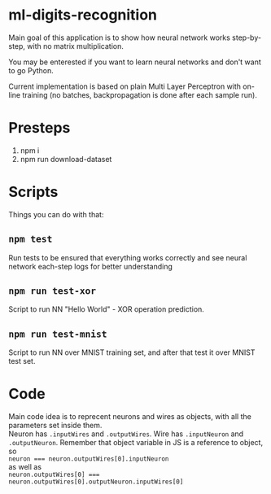 # ml-digits-recognition
Main goal of this application is to show how neural network works step-by-step, with no matrix multiplication.

You may be enterested if you want to learn neural networks and don't want to go Python.

Current implementation is based on plain Multi Layer Perceptron with on-line training (no batches, backpropagation is done after each sample run).

# Presteps
1. npm i
2. npm run download-dataset

# Scripts
Things you can do with that:

## `npm test`
Run tests to be ensured that everything works correctly and see neural network each-step logs for better understanding

## `npm run test-xor`
Script to run NN "Hello World" - XOR operation prediction.

## `npm run test-mnist`
Script to run NN over MNIST training set, and after that test it over MNIST test set.

# Code

Main code idea is to reprecent neurons and wires as objects, with all the parameters set inside them.  
Neuron has `.inputWires` and `.outputWires`.
Wire has `.inputNeuron` and `.outputNeuron`.
Remember that object variable in JS is a reference to object, so  
`neuron === neuron.outputWires[0].inputNeuron`  
as well as  
`neuron.outputWires[0] === neuron.outputWires[0].outputNeuron.inputWires[0]`
